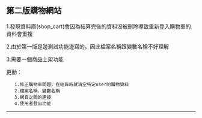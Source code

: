 第二版購物網站
-----------------------------------------------------------------------------------------------------
1.發現資料庫(shop_cart)會因為結算完後的資料沒被刪除導致重新登入購物車的資料會重複

2.由於第一版是邊測試功能邊寫的，因此檔案名稱跟變數名稱不好理解

3.需要一個商品上架功能

更動：      
        
       1.修正購物車問題，在結算時就清空特定user的購物資料
       2.檔案名稱，變數名稱
       3.網頁之間的連接 
       4.使用者登出功能

-----------------------------------------------------------------------------------------------------
